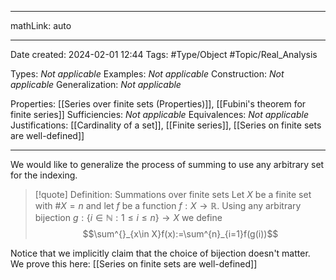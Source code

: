 
---

mathLink: auto

---
Date created: 2024-02-01 12:44
Tags: #Type/Object #Topic/Real_Analysis 

Types: _Not applicable_
Examples: _Not applicable_
Construction: _Not applicable_
Generalization: _Not applicable_

Properties: [[Series over finite sets (Properties)]], [[Fubini's theorem for finite series]]
Sufficiencies: _Not applicable_
Equivalences: _Not applicable_
Justifications: [[Cardinality of a set]], [[Finite series]], [[Series on finite sets are well-defined]]

---  

We would like to generalize the process of summing to use any arbitrary set for the indexing.

> [!quote] Definition: Summations over finite sets
> Let $X$ be a finite set with $\# X=n$ and let $f$ be a function $f:X\to\mathbb R$. Using any arbitrary bijection $g:\{ i\in \mathbb N:1\leq i\leq n \}\to X$ we define $$\sum^{}_{x\in X}f(x):=\sum^{n}_{i=1}f(g(i))$$

Notice that we implicitly claim that the choice of bijection doesn't matter. We prove this here: [[Series on finite sets are well-defined]]


